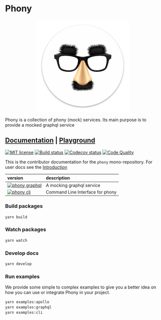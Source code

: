 # Phony

<p align="center"><img src="https://raw.githubusercontent.com/pixelass/phony/master/resources/logo.png" alt="phony logo" width="300"/></p>
Phony is a collection of phony (mock) services.  
Its main purpose is to provide a mocked graphql service

## [Documentation][docs] | [Playground][playground]

[![MIT license][license-badge]][license]
[![Build status][build-badge]][build]
[![Codecov status][codecov-badge]][codecov]
[![Code Quality][codeclimate-badge]][codeclimate]

This is the contributor documentation for the `phony` mono-repository.
For user docs see the [Introduction][introduction]

| version                                          | description                      |
| :----------------------------------------------- | :------------------------------- |
| [![phony graphql][graphql-badge]][phony-graphql] | A mocking graphql service        |
| [![phony cli][cli-badge]][phony-cli]             | Command Line Interface for phony |


### Build packages

```bash
yarn build
```

### Watch packages

```bash
yarn watch
```

### Develop docs

```bash
yarn develop
```

### Run examples

We provide some simple to complex examples to give you a better idea on how you
can use or integrate Phony in your project.

```bash
yarn examples:apollo
yarn examples:graphql
yarn examples:cli
```

[docs]: https://pixelass.github.io/phony/
[introduction]: https://pixelass.github.io/phony/introduction
[playground]: https://8gdw8.sse.codesandbox.io/

[license-badge]: https://img.shields.io/badge/license-MIT-blue.svg?style=for-the-badge
[license]: https://raw.githubusercontent.com/pixelass/phony/master/LICENSE
[build-badge]: https://img.shields.io/travis/pixelass/phony/master.svg?style=for-the-badge&logo=travis&logoColor=white
[build]: https://travis-ci.org/pixelass/phony
[codecov-badge]: https://img.shields.io/codecov/c/github/pixelass/phony.svg?style=for-the-badge&logo=codecov&logoColor=white
[codecov]: https://codecov.io/gh/pixelass/phony
[codeclimate-badge]: https://img.shields.io/codeclimate/maintainability/pixelass/phony.svg?style=for-the-badge
[codeclimate]: https://codeclimate.com/github/pixelass/phony/


[utils-badge]: https://img.shields.io/badge/dynamic/json.svg?url=https%3A%2F%2Fraw.githubusercontent.com%2Fpixelass%2Fphony%2Fmaster%2Fpackages%2Futils%2Fpackage.json&query=version&prefix=@phony/utils@&style=for-the-badge&label=yarn&colorB=2c8ebb
[phony-utils]: https://www.yarnpkg.com/package/@phony/utils
[server-badge]: https://img.shields.io/badge/dynamic/json.svg?url=https%3A%2F%2Fraw.githubusercontent.com%2Fpixelass%2Fphony%2Fmaster%2Fpackages%2Fserver%2Fpackage.json&query=version&prefix=@phony/server@&style=for-the-badge&label=yarn&colorB=2c8ebb
[phony-server]: https://www.yarnpkg.com/package/@phony/server
[graphql-badge]: https://img.shields.io/badge/dynamic/json.svg?url=https%3A%2F%2Fraw.githubusercontent.com%2Fpixelass%2Fphony%2Fmaster%2Fpackages%2Fgraphql%2Fpackage.json&query=version&prefix=@phony/graphql@&style=for-the-badge&label=yarn&colorB=2c8ebb
[phony-graphql]: https://www.yarnpkg.com/package/@phony/graphql
[cli-badge]: https://img.shields.io/badge/dynamic/json.svg?url=https%3A%2F%2Fraw.githubusercontent.com%2Fpixelass%2Fphony%2Fmaster%2Fpackages%2Fcli%2Fpackage.json&query=version&prefix=@phony/cli@&style=for-the-badge&label=yarn&colorB=2c8ebb
[phony-cli]: https://www.yarnpkg.com/package/@phony/cli
